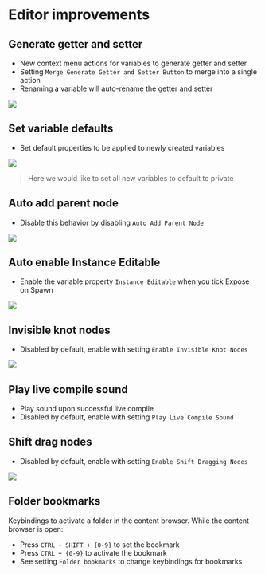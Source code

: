 # Editor improvements

## Generate getter and setter
* New context menu actions for variables to generate getter and setter
* Setting `Merge Generate Getter and Setter Button` to merge into a single action
* Renaming a variable will auto-rename the getter and setter

![](https://i.imgur.com/YguOhRc.gif)

## Set variable defaults
* Set default properties to be applied to newly created variables

![](https://i.imgur.com/CQ4X0b8.png)

> Here we would like to set all new variables to default to private

## Auto add parent node
* Disable this behavior by disabling `Auto Add Parent Node`

![](https://i.imgur.com/rJH2ied.gif)

## Auto enable Instance Editable
* Enable the variable property `Instance Editable` when you tick Expose on Spawn

![](https://i.imgur.com/CKBKB4U.gif)

## Invisible knot nodes
* Disabled by default, enable with setting `Enable Invisible Knot Nodes`

![](https://i.imgur.com/TOJMErQ.png)

## Play live compile sound
* Play sound upon successful live compile
* Disabled by default, enable with setting `Play Live Compile Sound`

## Shift drag nodes
* Disabled by default, enable with setting `Enable Shift Dragging Nodes`

![](https://i.imgur.com/lmKPBjz.gif)

## Folder bookmarks
Keybindings to activate a folder in the content browser. While the content browser is open:

* Press `CTRL + SHIFT + {0-9}` to set the bookmark
* Press `CTRL + {0-9}` to activate the bookmark
* See setting `Folder bookmarks` to change keybindings for bookmarks